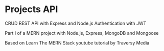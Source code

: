 # Projects API
CRUD REST API with Express and Node.js
Authentication with JWT

Part I of a MERN project with Node.js, Express, MongoDB and Mongoose

Based on Learn The MERN Stack youtube tutorial by Traversy Media
